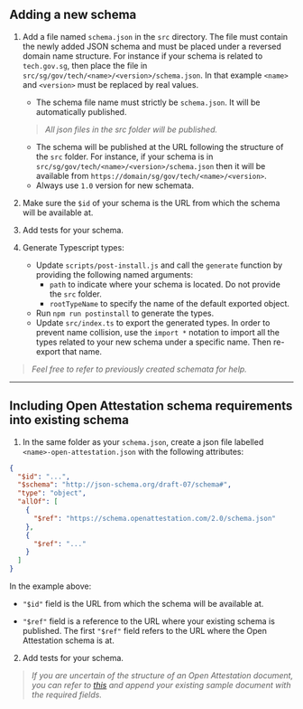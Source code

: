 ## Adding a new schema

1. Add a file named `schema.json` in the `src` directory. The file must contain the newly added JSON schema and must be placed under a reversed domain name structure. For instance if your schema is related to `tech.gov.sg`, then place the file in `src/sg/gov/tech/<name>/<version>/schema.json`. In that example `<name>` and `<version>` must be replaced by real values.

   - The schema file name must strictly be `schema.json`. It will be automatically published.

   > _All json files in the src folder will be published._

   - The schema will be published at the URL following the structure of the `src` folder. For instance, if your schema is in `src/sg/gov/tech/<name>/<version>/schema.json` then it will be available from `https://domain/sg/gov/tech/<name>/<version>`.
   - Always use `1.0` version for new schemata.

1. Make sure the `$id` of your schema is the URL from which the schema will be available at.
1. Add tests for your schema.
1. Generate Typescript types:
   - Update `scripts/post-install.js` and call the `generate` function by providing the following named arguments:
     - `path` to indicate where your schema is located. Do not provide the `src` folder.
     - `rootTypeName` to specify the name of the default exported object.
   - Run `npm run postinstall` to generate the types.
   - Update `src/index.ts` to export the generated types. In order to prevent name collision, use the `import *` notation to import all the types related to your new schema under a specific name. Then re-export that name.

> _Feel free to refer to previously created schemata for help._

---

## Including Open Attestation schema requirements into existing schema

1. In the same folder as your `schema.json`, create a json file labelled `<name>-open-attestation.json` with the following attributes:

```json
{
  "$id": "...",
  "$schema": "http://json-schema.org/draft-07/schema#",
  "type": "object",
  "allOf": [
    {
      "$ref": "https://schema.openattestation.com/2.0/schema.json"
    },
    {
      "$ref": "..."
    }
  ]
}
```
In the example above: 

- `"$id"` field is the URL from which the schema will be available at. 

- `"$ref"` field is a reference to the URL where your existing schema is published. The first `"$ref"` field refers to the URL where the Open Attestation schema is at.

2. Add tests for your schema. 

>_If you are uncertain of the structure of an Open Attestation document, you can refer to [this](https://openattestation.com/docs/verifiable-document/raw-document) and append your existing sample document with the required fields._



